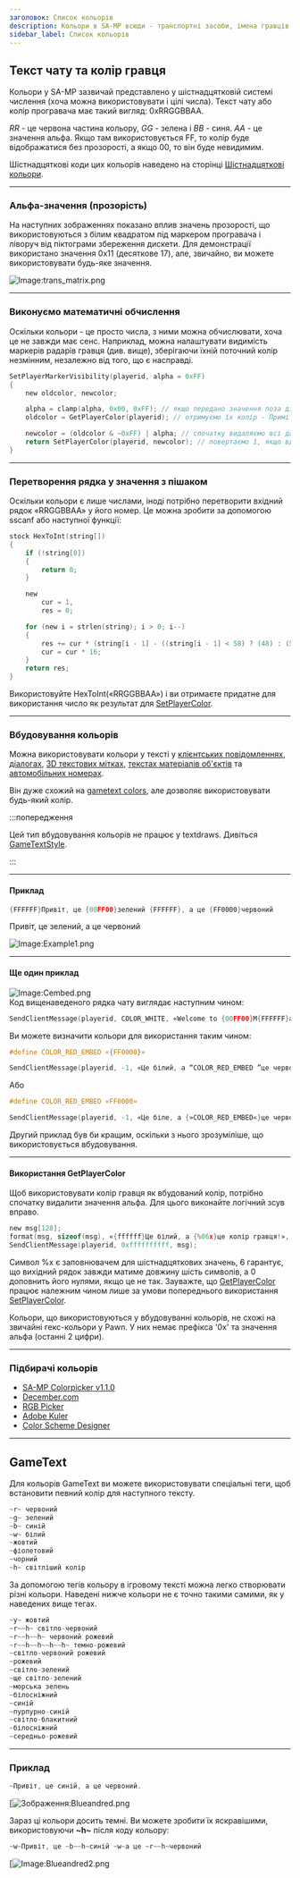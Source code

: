 ```yaml
---
заголовок: Список кольорів
description: Кольори в SA-MP всюди - транспортні засоби, імена гравців та бліпи, текстові малюнки, ігровий текст, чат, 3D-тексти та діалоги (як вбудовування кольорів)! Нижче ви можете знайти інформацію про ці різні речі.
sidebar_label: Список кольорів
---
```


## Текст чату та колір гравця

Кольори у SA-MP зазвичай представлено у шістнадцятковій системі числення (хоча можна використовувати і цілі числа). Текст чату або колір програвача має такий вигляд: 0xRRGGBBAA.

_RR_ - це червона частина кольору, _GG_ - зелена і _BB_ - синя. _AA_ - це значення альфа. Якщо там використовується FF, то колір буде відображатися без прозорості, а якщо 00, то він буде невидимим.

Шістнадцяткові коди цих кольорів наведено на сторінці [Шістнадцяткові кольори](hexcolors).

---
  
### Альфа-значення (прозорість)

На наступних зображеннях показано вплив значень прозорості, що використовуються з білим квадратом під маркером програвача і ліворуч від піктограми збереження дискети. Для демонстрації використано значення 0x11 (десяткове 17), але, звичайно, ви можете використовувати будь-яке значення.

![Image:trans_matrix.png](/images/colorList/transparency/trans_matrix.png)

---
  
### Виконуємо математичні обчислення

Оскільки кольори - це просто числа, з ними можна обчислювати, хоча це не завжди має сенс. Наприклад, можна налаштувати видимість маркерів радарів гравця (див. вище), зберігаючи їхній поточний колір незмінним, незалежно від того, що є насправді.

```c
SetPlayerMarkerVisibility(playerid, alpha = 0xFF)
{
    new oldcolor, newcolor;

    alpha = clamp(alpha, 0x00, 0xFF); // якщо передано значення поза діапазоном, спочатку виправимо його тут
    oldcolor = GetPlayerColor(playerid); // отримуємо їх колір - Примітка: SetPlayerColor має бути використаний до цього

    newcolor = (oldcolor & ~0xFF) | alpha; // спочатку видаляємо всі дані альфа (& ~0xFF), а потім замінюємо їх на потрібне нам значення (| alpha)
    return SetPlayerColor(playerid, newcolor); // повертаємо 1, якщо вдалося, 0 інакше
}
```

---
  
### Перетворення рядка у значення з пішаком

Оскільки кольори є лише числами, іноді потрібно перетворити вхідний рядок «RRGGBBAA» у його номер. Це можна зробити за допомогою sscanf або наступної функції:

```c
stock HexToInt(string[])
{
    if (!string[0])
    {
        return 0;
    }

    new
        cur = 1,
        res = 0;

    for (new i = strlen(string); i > 0; i--)
    {
        res += cur * (string[i - 1] - ((string[i - 1] < 58) ? (48) : (55)));
        cur = cur * 16;
    }
    return res;
}
```

Використовуйте HexToInt(«RRGGBBAA») і ви отримаєте придатне для використання число як результат для [SetPlayerColor](../functions/SetPlayerColor).

---
  
### Вбудовування кольорів

Можна використовувати кольори у тексті у [клієнтських повідомленнях](../functions/SendClientMessage«), [діалогах](../functions/ShowPlayerDialog), [3D текстових мітках](../functions/Create3DTextLabel), [текстах матеріалів об'єктів](../functions/SetObjectMaterialText) та [автомобільних номерах](../functions/SetVehicleNumberPlate»).

Він дуже схожий на [gametext colors](../resources/gametextstyles), але дозволяє використовувати будь-який колір.

:::попередження

Цей тип вбудовування кольорів не працює у textdraws. Дивіться [GameTextStyle](../resources/gametextstyles).

:::

---
  
#### Приклад

```c
{FFFFFF}Привіт, це {00FF00}зелений {FFFFFF}, а це {FF0000}червоний
```

Привіт, це зелений, а це червоний

![Image:Example1.png](/images/colorList/Example1.png)

---
  
#### Ще один приклад

![Image:Cembed.png](/images/colorList/Cembed.png)  
Код вищенаведеного рядка чату виглядає наступним чином:

```c
SendClientMessage(playerid, COLOR_WHITE, «Welcome to {00FF00}M{FFFFFF}a{FF0000}r{FFFFFF}c{00FF00}o{FFFFFF}'{FF0000}s {FFFFFF}B{00FF00}i{FFFFFF}s{FF0000}t{FFFFFF}r{00FF00}o{FFFFFF}!»);
```

Ви можете визначити кольори для використання таким чином:

```c
#define COLOR_RED_EMBED «{FF0000}»

SendClientMessage(playerid, -1, «Це білий, а “COLOR_RED_EMBED ”це червоний.»);
```

Або

```c
#define COLOR_RED_EMBED «FF0000»

SendClientMessage(playerid, -1, «Це біле, а {»COLOR_RED_EMBED«}це червоне.»);
```

Другий приклад був би кращим, оскільки з нього зрозуміліше, що використовується вбудовування.

---
  
#### Використання GetPlayerColor

Щоб використовувати колір гравця як вбудований колір, потрібно спочатку видалити значення альфа. Для цього виконайте логічний зсув вправо.

```c
new msg[128];
format(msg, sizeof(msg), «{ffffff}Це білий, а {%06x}це колір гравця!», GetPlayerColor(playerid) >>> 8);
SendClientMessage(playerid, 0xffffffffff, msg);
```

Символ %x є заповнювачем для шістнадцяткових значень, 6 гарантує, що вихідний рядок завжди матиме довжину шість символів, а 0 доповнить його нулями, якщо це не так. Зауважте, що [GetPlayerColor](../resources/GetPlayerColor) працює належним чином лише за умови попереднього використання [SetPlayerColor](../resources/SetPlayerColor).

Кольори, що використовуються у вбудовуванні кольорів, не схожі на звичайні гекс-кольори у Pawn. У них немає префікса '0x' та значення альфа (останні 2 цифри).

---
  
### Підбирачі кольорів

- [SA-MP Colorpicker v1.1.0](http://www.gtavision.com/index.php?section=downloads&site=download&id=1974)
- [December.com](http://www.december.com/html/spec/color.html)
- [RGB Picker](http://psyclops.com/tools/rgb)
- [Adobe Kuler](https://kuler.adobe.com/create/color-wheel/)
- [Color Scheme Designer](http://colorschemedesigner.com/)

---
  
## GameText

Для кольорів GameText ви можете використовувати спеціальні теги, щоб встановити певний колір для наступного тексту.

```c
~r~ червоний
~g~ зелений
~b~ синій
~w~ білий
~жовтий
~фіолетовий
~чорний
~h~ світліший колір
```

За допомогою тегів кольору в ігровому тексті можна легко створювати різні кольори. Наведені нижче кольори не є точно такими самими, як у наведених вище тегах.

```c
~y~ жовтий
~r~~h~ світло-червоний
~r~~h~~h~ червоний рожевий
~r~~h~~h~~h~~h~ темно-рожевий
~світло-червоний рожевий
~рожевий
~світло-зелений
~ще світло-зелений
~морська зелень
~білосніжний
~синій
~пурпурно-синій
~світло-блакитний
~білосніжний
~середньо-рожевий
```

---
  
### Приклад

```c
~Привіт, це синій, а це червоний.
```

[![Зображення:Blueandred.png](/images/colorList/Blueandred.png)

Зараз ці кольори досить темні. Ви можете зробити їх яскравішими, використовуючи **~h~** після коду кольору:

```c
~w~Привіт, це ~b~~h~синій ~w~а це ~r~~h~червоний
```

[![Image:Blueandred2.png](/images/colorList/Blueandred2.png)


